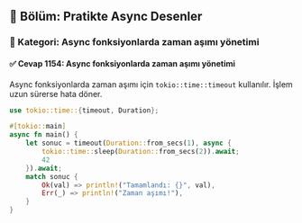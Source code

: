 ## 📘 Bölüm: Pratikte Async Desenler
### 🔹 Kategori: Async fonksiyonlarda zaman aşımı yönetimi
#### ✅ Cevap 1154: Async fonksiyonlarda zaman aşımı yönetimi

Async fonksiyonlarda zaman aşımı için `tokio::time::timeout` kullanılır. İşlem uzun sürerse hata döner.

```rust
use tokio::time::{timeout, Duration};

#[tokio::main]
async fn main() {
    let sonuc = timeout(Duration::from_secs(1), async {
        tokio::time::sleep(Duration::from_secs(2)).await;
        42
    }).await;
    match sonuc {
        Ok(val) => println!("Tamamlandı: {}", val),
        Err(_) => println!("Zaman aşımı!"),
    }
}
```
